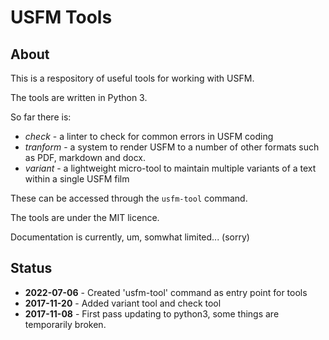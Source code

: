 # USFM Tools

## About

This is a respository of useful tools for working with USFM.

The tools are written in Python 3.

So far there is:

* *check* - a linter to check for common errors in USFM coding
* *tranform* - a system to render USFM to a number of other formats such as PDF, markdown and docx.
* *variant* - a lightweight micro-tool to maintain multiple variants of a text within a single USFM film

These can be accessed through the `usfm-tool` command.

The tools are under the MIT licence.

Documentation is currently, um, somwhat limited... (sorry)

## Status

* **2022-07-06** - Created 'usfm-tool' command as entry point for tools
* **2017-11-20** - Added variant tool and check tool
* **2017-11-08** - First pass updating to python3, some things are temporarily broken.